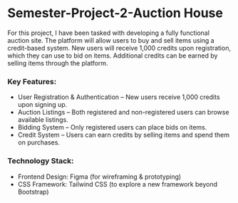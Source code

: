 # Semester-Project-2-Auction House

For this project, I have been tasked with developing a fully functional auction site. The platform will allow users to buy and sell items using a credit-based system. New users will receive 1,000 credits upon registration, which they can use to bid on items. Additional credits can be earned by selling items through the platform.

### Key Features:
* User Registration & Authentication – New users receive 1,000 credits upon signing up.
* Auction Listings – Both registered and non-registered users can browse available listings.
* Bidding System – Only registered users can place bids on items.
* Credit System – Users can earn credits by selling items and spend them on purchases.

### Technology Stack:
* Frontend Design: Figma (for wireframing & prototyping)
* CSS Framework: Tailwind CSS (to explore a new framework beyond Bootstrap)
